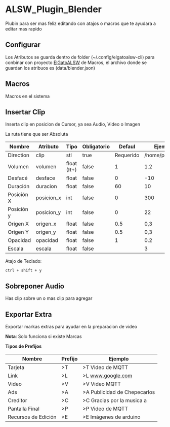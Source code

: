 # ALSW_Plugin_Blender

Plubin para ser mas feliz editando con atajos o macros que te ayudara a editar mas rapido

## Configurar

Los Atributos se guarda dentro de folder (~/.config/elgatoalsw-cli) para conbinar con proyecto [ElGatoALSW](https://github.com/chepecarlos/ElGatoALSW) de Macros, el archivo donde se guardan los atribuos es (data/blender.json)

## Macros

Macros en el sistema

## Insertar Clip

Inserta clip en posicion de Cursor, ya sea Audio, Video o Imagen

La ruta tiene que ser Absoluta

| Nombre     | Atributo   | Tipo       | Obligatorio | Defaul    | Ejemplo         |
| ---------- | ---------- | ---------- | ----------- | --------- | --------------- |
| Direction  | clip       | stl        | true        | Requerido | /home/pollo.png |
| Volumen    | volumen    | float (R+) | false       | 1         | 1.2             |
| Desfacé    | desface    | float      | false       | 0         | -10             |
| Duración   | duracion   | float      | false       | 60        | 10              |
| Posición X | posicion_x | int        | false       | 0         | 300             |
| Posición y | posicion_y | int        | false       | 0         | 22              |
| Origen X   | origen_x   | float      | false       | 0.5       | 0,3             |
| Origen Y   | origen_y   | float      | false       | 0.5       | 0,3             |
| Opacidad   | opacidad   | float      | false       | 1         | 0.2             |
| Escala     | escala     | float      | false       |           | 3               |

Atajo de Teclado:

```
ctrl + shift + y
```

## Sobreponer Audio

Has clip sobre un o mas clip para agregar

## Exportar Extra

Exportar markas extras para ayudar en la preparacion de video

**Nota**: Solo funciona si existe Marcas

**Tipos de Prefijos**

| Nombre              | Prefijo | Ejemplo                      |
| ------------------- | ------- | ---------------------------- |
| Tarjeta             | >T      | >T Video de MQTT             |
| Link                | >L      | >L www.google.com            |
| Video               | >V      | >V Video MQTT                |
| Ads                 | >A      | >A Publicidad de Chepecarlos |
| Creditor            | >C      | >C Gracias por la musica a   |
| Pantalla Final      | >P      | >P Video de MQTT             |
| Recursos de Edición | >E      | >E Imágenes de arduino       |

